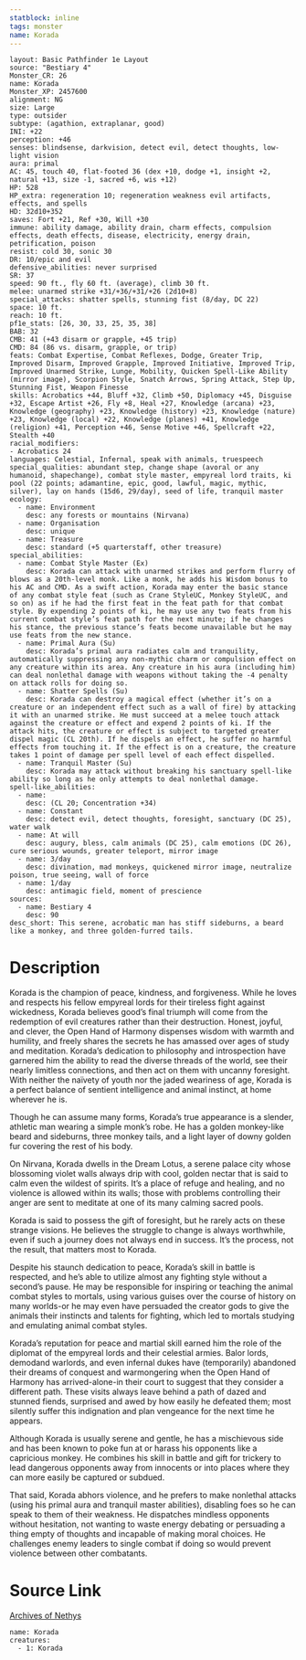 ```yaml
---
statblock: inline
tags: monster
name: Korada
---
```

```statblock
layout: Basic Pathfinder 1e Layout
source: "Bestiary 4"
Monster_CR: 26
name: Korada
Monster_XP: 2457600
alignment: NG
size: Large
type: outsider
subtype: (agathion, extraplanar, good)
INI: +22
perception: +46
senses: blindsense, darkvision, detect evil, detect thoughts, low-light vision
aura: primal
AC: 45, touch 40, flat-footed 36 (dex +10, dodge +1, insight +2, natural +13, size -1, sacred +6, wis +12)
HP: 528
HP_extra: regeneration 10; regeneration weakness evil artifacts, effects, and spells
HD: 32d10+352
saves: Fort +21, Ref +30, Will +30
immune: ability damage, ability drain, charm effects, compulsion effects, death effects, disease, electricity, energy drain, petrification, poison
resist: cold 30, sonic 30
DR: 10/epic and evil
defensive_abilities: never surprised
SR: 37
speed: 90 ft., fly 60 ft. (average), climb 30 ft.
melee: unarmed strike +31/+36/+31/+26 (2d10+8)
special_attacks: shatter spells, stunning fist (8/day, DC 22)
space: 10 ft.
reach: 10 ft.
pf1e_stats: [26, 30, 33, 25, 35, 38]
BAB: 32
CMB: 41 (+43 disarm or grapple, +45 trip)
CMD: 84 (86 vs. disarm, grapple, or trip)
feats: Combat Expertise, Combat Reflexes, Dodge, Greater Trip, Improved Disarm, Improved Grapple, Improved Initiative, Improved Trip, Improved Unarmed Strike, Lunge, Mobility, Quicken Spell-Like Ability (mirror image), Scorpion Style, Snatch Arrows, Spring Attack, Step Up, Stunning Fist, Weapon Finesse
skills: Acrobatics +44, Bluff +32, Climb +50, Diplomacy +45, Disguise +32, Escape Artist +26, Fly +8, Heal +27, Knowledge (arcana) +23, Knowledge (geography) +23, Knowledge (history) +23, Knowledge (nature) +23, Knowledge (local) +22, Knowledge (planes) +41, Knowledge (religion) +41, Perception +46, Sense Motive +46, Spellcraft +22, Stealth +40
racial_modifiers:
- Acrobatics 24
languages: Celestial, Infernal, speak with animals, truespeech
special_qualities: abundant step, change shape (avoral or any humanoid, shapechange), combat style master, empyreal lord traits, ki pool (22 points; adamantine, epic, good, lawful, magic, mythic, silver), lay on hands (15d6, 29/day), seed of life, tranquil master
ecology:
  - name: Environment
    desc: any forests or mountains (Nirvana)
  - name: Organisation
    desc: unique
  - name: Treasure
    desc: standard (+5 quarterstaff, other treasure)
special_abilities:
  - name: Combat Style Master (Ex)
    desc: Korada can attack with unarmed strikes and perform flurry of blows as a 20th-level monk. Like a monk, he adds his Wisdom bonus to his AC and CMD. As a swift action, Korada may enter the basic stance of any combat style feat (such as Crane StyleUC, Monkey StyleUC, and so on) as if he had the first feat in the feat path for that combat style. By expending 2 points of ki, he may use any two feats from his current combat style’s feat path for the next minute; if he changes his stance, the previous stance’s feats become unavailable but he may use feats from the new stance.
  - name: Primal Aura (Su)
    desc: Korada’s primal aura radiates calm and tranquility, automatically suppressing any non-mythic charm or compulsion effect on any creature within its area. Any creature in his aura (including him) can deal nonlethal damage with weapons without taking the -4 penalty on attack rolls for doing so.
  - name: Shatter Spells (Su)
    desc: Korada can destroy a magical effect (whether it’s on a creature or an independent effect such as a wall of fire) by attacking it with an unarmed strike. He must succeed at a melee touch attack against the creature or effect and expend 2 points of ki. If the attack hits, the creature or effect is subject to targeted greater dispel magic (CL 20th). If he dispels an effect, he suffer no harmful effects from touching it. If the effect is on a creature, the creature takes 1 point of damage per spell level of each effect dispelled.
  - name: Tranquil Master (Su)
    desc: Korada may attack without breaking his sanctuary spell-like ability so long as he only attempts to deal nonlethal damage.
spell-like_abilities:
  - name:
    desc: (CL 20; Concentration +34)
  - name: Constant
    desc: detect evil, detect thoughts, foresight, sanctuary (DC 25), water walk
  - name: At will
    desc: augury, bless, calm animals (DC 25), calm emotions (DC 26), cure serious wounds, greater teleport, mirror image
  - name: 3/day
    desc: divination, mad monkeys, quickened mirror image, neutralize poison, true seeing, wall of force
  - name: 1/day
    desc: antimagic field, moment of prescience
sources:
  - name: Bestiary 4
    desc: 90
desc_short: This serene, acrobatic man has stiff sideburns, a beard like a monkey, and three golden-furred tails.
```
# Description
Korada is the champion of peace, kindness, and forgiveness. While he loves and respects his fellow empyreal lords for their tireless fight against wickedness, Korada believes good’s final triumph will come from the redemption of evil creatures rather than their destruction. Honest, joyful, and clever, the Open Hand of Harmony dispenses wisdom with warmth and humility, and freely shares the secrets he has amassed over ages of study and meditation. Korada’s dedication to philosophy and introspection have garnered him the ability to read the diverse threads of the world, see their nearly limitless connections, and then act on them with uncanny foresight. With neither the naïvety of youth nor the jaded weariness of age, Korada is a perfect balance of sentient intelligence and animal instinct, at home wherever he is.

Though he can assume many forms, Korada’s true appearance is a slender, athletic man wearing a simple monk’s robe. He has a golden monkey-like beard and sideburns, three monkey tails, and a light layer of downy golden fur covering the rest of his body.

On Nirvana, Korada dwells in the Dream Lotus, a serene palace city whose blossoming violet walls always drip with cool, golden nectar that is said to calm even the wildest of spirits. It’s a place of refuge and healing, and no violence is allowed within its walls; those with problems controlling their anger are sent to meditate at one of its many calming sacred pools.

Korada is said to possess the gift of foresight, but he rarely acts on these strange visions. He believes the struggle to change is always worthwhile, even if such a journey does not always end in success. It’s the process, not the result, that matters most to Korada.

Despite his staunch dedication to peace, Korada’s skill in battle is respected, and he’s able to utilize almost any fighting style without a second’s pause. He may be responsible for inspiring or teaching the animal combat styles to mortals, using various guises over the course of history on many worlds-or he may even have persuaded the creator gods to give the animals their instincts and talents for fighting, which led to mortals studying and emulating animal combat styles.

Korada’s reputation for peace and martial skill earned him the role of the diplomat of the empyreal lords and their celestial armies. Balor lords, demodand warlords, and even infernal dukes have (temporarily) abandoned their dreams of conquest and warmongering when the Open Hand of Harmony has arrived-alone-in their court to suggest that they consider a different path. These visits always leave behind a path of dazed and stunned fiends, surprised and awed by how easily he defeated them; most silently suffer this indignation and plan vengeance for the next time he appears.

Although Korada is usually serene and gentle, he has a mischievous side and has been known to poke fun at or harass his opponents like a capricious monkey. He combines his skill in battle and gift for trickery to lead dangerous opponents away from innocents or into places where they can more easily be captured or subdued.

That said, Korada abhors violence, and he prefers to make nonlethal attacks (using his primal aura and tranquil master abilities), disabling foes so he can speak to them of their weakness. He dispatches mindless opponents without hesitation, not wanting to waste energy debating or persuading a thing empty of thoughts and incapable of making moral choices. He challenges enemy leaders to single combat if doing so would prevent violence between other combatants.
# Source Link
[Archives of Nethys](https://aonprd.com/MonsterDisplay.aspx?ItemName=Korada)
```encounter-table
name: Korada
creatures:
  - 1: Korada
```
